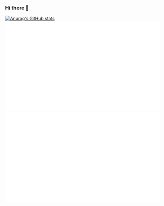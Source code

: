 ### Hi there 👋
[![Anurag's GitHub stats](https://github-readme-stats.vercel.app/api?username=softwarepleb)](https://github.com/anuraghazra/github-readme-stats)
![](https://raw.githubusercontent.com/Softwarepleb/github-stats/master/generated/overview.svg#gh-light-mode-only)
![](https://raw.githubusercontent.com/Softwarepleb/github-stats/master/generated/languages.svg#gh-light-mode-only)
<!--
**SoftwarePleb/Softwarepleb** is a ✨ _special_ ✨ repository because its `README.md` (this file) appears on your GitHub profile.

Here are some ideas to get you started:

- 🔭 I’m currently working on ...
- 🌱 I’m currently learning ...
- 👯 I’m looking to collaborate on ...
- 🤔 I’m looking for help with ...
- 💬 Ask me about ...
- 📫 How to reach me: ...
- 😄 Pronouns: ...
- ⚡ Fun fact: ...
-->
